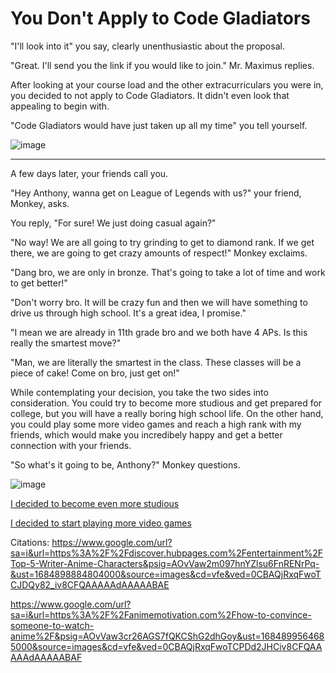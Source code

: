# You Don't Apply to Code Gladiators

"I'll look into it" you say, clearly unenthusiastic about the proposal. 

"Great. I'll send you the link if you would like to join." Mr. Maximus replies.  

After looking at your course load and the other extracurriculars you were in, you decided to not apply to Code Gladiators. It didn't even look that appealing to begin with.

"Code Gladiators would have just taken up all my time" you tell yourself. 

![image](https://github.com/Dubshott/CAT3Book/assets/55414361/5d50e0e3-03fd-4884-80b7-295778b15b1d)

<hr> 

A few days later, your friends call you. 

"Hey Anthony, wanna get on League of Legends with us?" your friend, Monkey, asks. 

You reply, "For sure! We just doing casual again?" 

"No way! We are all going to try grinding to get to diamond rank. If we get there, we are going to get crazy amounts of respect!" Monkey exclaims. 

"Dang bro, we are only in bronze. That's going to take a lot of time and work to get better!"

"Don't worry bro. It will be crazy fun and then we will have something to drive us through high school. It's a great idea, I promise."

"I mean we are already in 11th grade bro and we both have 4 APs. Is this really the smartest move?" 

"Man, we are literally the smartest in the class. These classes will be a piece of cake! Come on bro, just get on!" 

While contemplating your decision, you take the two sides into consideration. You could try to become more studious and get prepared for college, but you will have a really boring high school life. On the other hand,  you could play some more video games and reach a high rank with my friends, which would make you incredibely happy and get a better connection with your friends. 

"So what's it going to be, Anthony?" Monkey questions. 

![image](https://github.com/Dubshott/CAT3Book/assets/55414361/ac96fa0f-1b6d-4370-b25f-88910d0ba048)

[I decided to become even more studious](/2B1.md)

[I decided to start playing more video games](/2B2.md)


Citations:
https://www.google.com/url?sa=i&url=https%3A%2F%2Fdiscover.hubpages.com%2Fentertainment%2FTop-5-Writer-Anime-Characters&psig=AOvVaw2m097hnYZlsu6FnRENrPq-&ust=1684898884804000&source=images&cd=vfe&ved=0CBAQjRxqFwoTCJDQy82_iv8CFQAAAAAdAAAAABAE

https://www.google.com/url?sa=i&url=https%3A%2F%2Fanimemotivation.com%2Fhow-to-convince-someone-to-watch-anime%2F&psig=AOvVaw3cr26AGS7fQKCShG2dhGoy&ust=1684899564685000&source=images&cd=vfe&ved=0CBAQjRxqFwoTCPDd2JHCiv8CFQAAAAAdAAAAABAF

